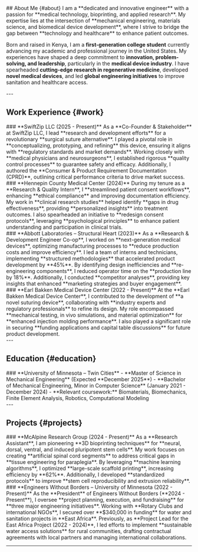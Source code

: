 <section>
## About Me {#about}
I am a **dedicated and innovative engineer** with a passion for **medical technology, bioprinting, and applied research**. My expertise lies at the intersection of **mechanical engineering, materials science, and biomedical device development**, where I strive to bridge the gap between **technology and healthcare** to enhance patient outcomes. 

Born and raised in Kenya, I am a **first-generation college student** currently advancing my academic and professional journey in the United States. My experiences have shaped a deep commitment to **innovation, problem-solving, and leadership**, particularly in the **medical device industry**. I have spearheaded **cutting-edge research in regenerative medicine**, developed **novel medical devices**, and led **global engineering initiatives** to improve sanitation and healthcare access.
</section>
---

## Work Experience {#work}
<section>
### **SwiftZip LLC (2025 - Present)**
As a **Co-Founder & Stakeholder** at SwiftZip LLC, I lead **research and development efforts** for a revolutionary **surgical suture alternative**. I played a pivotal role in **conceptualizing, prototyping, and refining** this device, ensuring it aligns with **regulatory standards and market demands**. Working closely with **medical physicians and neurosurgeons**, I established rigorous **quality control processes** to guarantee safety and efficacy. Additionally, I authored the **Consumer & Product Requirement Documentation (CPRD)**, outlining critical performance criteria to drive market success.
</section>
<section>
### **Hennepin County Medical Center (2024)**
During my tenure as a **Research & Quality Intern**, I **streamlined patient consent workflows**, enhancing **ethical compliance** and improving documentation efficiency. My work in **clinical research studies** helped identify **gaps in drug effectiveness**, providing **personalized insights** into treatment outcomes. I also spearheaded an initiative to **redesign consent protocols**, leveraging **psychological principles** to enhance patient understanding and participation in clinical trials.
</section>
<section>
### **Abbott Laboratories – Structural Heart (2023)**
As a **Research & Development Engineer Co-op**, I worked on **next-generation medical devices**, optimizing manufacturing processes to **reduce production costs and improve efficiency**. I led a team of interns and technicians, implementing **structured methodologies** that accelerated product development by **45%**. By identifying design inefficiencies and **re-engineering components**, I reduced operator time on the **production line by 18%**. Additionally, I conducted **competitor analyses**, providing key insights that enhanced **marketing strategies and buyer engagement**.
</section>
<section>
### **Earl Bakken Medical Device Center (2022 - Present)**
At the **Earl Bakken Medical Device Center**, I contributed to the development of **a novel suturing device**, collaborating with **industry experts and regulatory professionals** to refine its design. My role encompassed **mechanical testing, in vivo simulations, and material optimization** for **enhanced injection molding performance**. I also played a significant role in securing **funding applications and capital table discussions** for future product development.
</section>
---

## Education {#education}
<section>
### **University of Minnesota – Twin Cities**  
- **Master of Science in Mechanical Engineering** (Expected **December 2025**)  
- **Bachelor of Mechanical Engineering, Minor in Computer Science** (January 2021 - December 2024)  
- **Relevant coursework:** Biomaterials, Biomechanics, Finite Element Analysis, Robotics, Computational Modeling
</section>
---

## Projects {#projects}
<section>
### **McAlpine Research Group (2024 - Present)**
As a **Research Assistant**, I am pioneering **3D bioprinting techniques** for **neural, dorsal, ventral, and induced pluripotent stem cells**. My work focuses on creating **artificial spinal cord segments** to address critical gaps in **tissue engineering for paraplegia**. By leveraging **machine learning algorithms**, I optimized **large-scale scaffold printing**, increasing efficiency by **62%**. Additionally, I developed **standardized protocols** to improve **stem cell reproducibility and extrusion reliability**.
</section>
<section>
### **Engineers Without Borders – University of Minnesota (2022 - Present)**
As the **President** of Engineers Without Borders (**2024 - Present**), I oversee **project planning, execution, and fundraising** for **three major engineering initiatives**. Working with **Rotary Clubs and international NGOs**, I secured over **$340,000 in funding** for water and sanitation projects in **East Africa**. Previously, as **Project Lead for the East Africa Project (2022 - 2024)**, I led efforts to implement **sustainable water access solutions** for rural communities, drafting contractual agreements with local partners and managing international collaborations.
</section>

---
